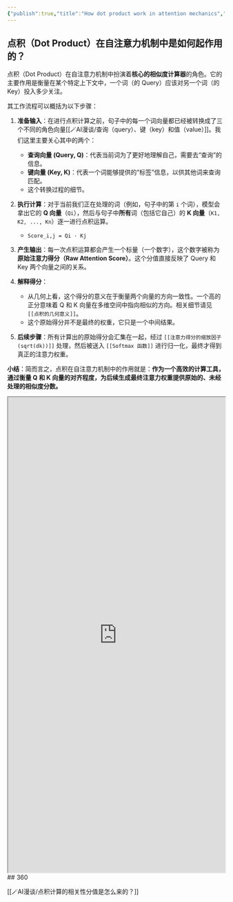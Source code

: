 ```yaml
---
{"publish":true,"title":"How dot product work in attention mechanics","cssclasses":""}
---
```



## 点积（Dot Product）在自注意力机制中是如何起作用的？

点积（Dot Product）在自注意力机制中扮演着**核心的相似度计算器**的角色。它的主要作用是衡量在某个特定上下文中，一个词（的 Query）应该对另一个词（的 Key）投入多少关注。

其工作流程可以概括为以下步骤：

1. **准备输入**：在进行点积计算之前，句子中的每一个词向量都已经被转换成了三个不同的角色向量[[🪄AI漫谈/查询（query）、键（key）和值（value）]]。我们这里主要关心其中的两个：
    
    - **查询向量 (Query, Q)**：代表当前词为了更好地理解自己，需要去“查询”的信息。
    - **键向量 (Key, K)**：代表一个词能够提供的“标签”信息，以供其他词来查询匹配。
    - 这个转换过程的细节。
2. **执行计算**：对于当前我们正在处理的词（例如，句子中的第 `i` 个词），模型会拿出它的 **Q 向量**（`Qi`），然后与句子中**所有**词（包括它自己）的 **K 向量**（`K1, K2, ..., Kn`）逐一进行点积运算。
    
    - `Score_i,j = Qi · Kj`
3. **产生输出**：每一次点积运算都会产生一个标量（一个数字），这个数字被称为**原始注意力得分（Raw Attention Score）**。这个分值直接反映了 Query 和 Key 两个向量之间的关系。
    
4. **解释得分**：
    
    - 从几何上看，这个得分的意义在于衡量两个向量的方向一致性。一个高的正分意味着 Q 和 K 向量在多维空间中指向相似的方向。相关细节请见 `[[点积的几何意义]]`。
    - 这个原始得分并不是最终的权重，它只是一个中间结果。
5. **后续步骤**：所有计算出的原始得分会汇集在一起，经过 `[[注意力得分的缩放因子 (sqrt(dk))]]` 处理，然后被送入 `[[Softmax 函数]]` 进行归一化，最终才得到真正的注意力权重。

**小结**：简而言之，点积在自注意力机制中的作用就是：**作为一个高效的计算工具，通过衡量 Q 和 K 向量的对齐程度，为后续生成最终注意力权重提供原始的、未经处理的相似度分数。**

<iframe
    height = 1100
    width = 100%
    padding = 0 0
    margins = 0 0
    src="https://pkm365.github.io/pages/dotproduct.html"></iframe>
## 360

[[🪄AI漫谈/点积计算的相关性分值是怎么来的？]]

